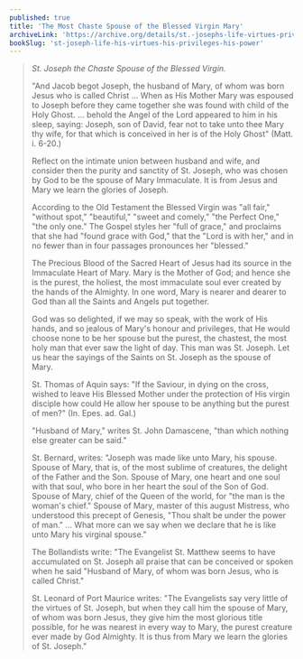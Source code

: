 ```yaml
---
published: true
title: 'The Most Chaste Spouse of the Blessed Virgin Mary'
archiveLink: 'https://archive.org/details/st.-josephs-life-virtues-privileges-power/page/310?view=theater'
bookSlug: 'st-joseph-life-his-virtues-his-privileges-his-power'
---
```


> *St. Joseph the Chaste Spouse of the Blessed Virgin.*
>
> "And Jacob begot Joseph, the husband of Mary, of whom was born Jesus who is called Christ … When as His Mother Mary was espoused to Joseph before they came together she was found with child of the Holy Ghost. … behold the Angel of the Lord appeared to him in his sleep, saying: Joseph, son of David, fear not to take unto thee Mary thy wife, for that which is conceived in her is of the Holy Ghost" (Matt. i. 6-20.)
>
> Reflect on the intimate union between husband and wife, and consider then the purity and sanctity of St. Joseph, who was chosen by God to be the spouse of Mary Immaculate. It is from Jesus and Mary we learn the glories of Joseph.
>
> According to the Old Testament the Blessed Virgin was "all fair," "without spot," "beautiful," "sweet and comely," "the Perfect One," "the only one." The Gospel styles her "full of grace," and proclaims that she had "found grace with God," that the "Lord is with her," and in no fewer than in four passages pronounces her "blessed."
>
> The Precious Blood of the Sacred Heart of Jesus had its source in the Immaculate Heart of Mary. Mary is the Mother of God; and hence she is the purest, the holiest, the most immaculate soul ever created by the hands of the Almighty. In one word, Mary is nearer and dearer to God than all the Saints and Angels put together.
>
> God was so delighted, if we may so speak, with the work of His hands, and so jealous of Mary's honour and privileges, that He would choose none to be her spouse but the purest, the chastest, the most holy man that ever saw the light of day. This man was St. Joseph. Let us hear the sayings of the Saints on St. Joseph as the spouse of Mary.
>
> St. Thomas of Aquin says: "If the Saviour, in dying on the cross, wished to leave His Blessed Mother under the protection of His virgin disciple how could He allow her spouse to be anything but the purest of men?" (In. Epes. ad. Gal.)
>
> "Husband of Mary," writes St. John Damascene, "than which nothing else greater can be said."
>
> St. Bernard, writes: "Joseph was made like unto Mary, his spouse. Spouse of Mary, that is, of the most sublime of creatures, the delight of the Father and the Son. Spouse of Mary, one heart and one soul with that soul, who bore in her heart the soul of the Son of God. Spouse of Mary, chief of the Queen of the world, for "the man is the woman's chief." Spouse of Mary, master of this august Mistress, who understood this precept of Genesis, "Thou shalt be under the power of man." … What more can we say when we declare that he is like unto Mary his virginal spouse."
>
> The Bollandists write: "The Evangelist St. Matthew seems to have accumulated on St. Joseph all praise that can be conceived or spoken when he said "Husband of Mary, of whom was born Jesus, who is called Christ."
>
> St. Leonard of Port Maurice writes: "The Evangelists say very little of the virtues of St. Joseph, but when they call him the spouse of Mary, of whom was born Jesus, they give him the most glorious title possible, for he was nearest in every way to Mary, the purest creature ever made by God Almighty. It is thus from Mary we learn the glories of St. Joseph."
